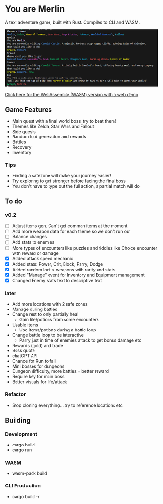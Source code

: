 # You are Merlin

A text adventure game, built with Rust. Compiles to CLI and WASM.

![CLI Screenshot](screenshots/CLI-screenshot.png)

[Click here for the WebAssembly (WASM) version with a web demo](https://github.com/hseager/you-are-merlin-www)

## Game Features

- Main quest with a final world boss, try to beat them!
- Themes like Zelda, Star Wars and Fallout
- Side quests
- Random loot generation and rewards
- Battles
- Recovery
- Inventory

### Tips

- Finding a safezone will make your journey easier!
- Try exploring to get stronger before facing the final boss
- You don't have to type out the full action, a partial match will do

## To do

### v0.2
- [ ] Adjust items gen. Can't get common items at the moment
- [ ] Add more weapon data for each theme so we don't run out
- [ ] Balance changes
- [ ] Add stats to enemies
- [ ] More types of encounters like puzzles and riddles like Choice encounter with reward or damage
- [x] Added attack speed mechanic
- [x] Added stats: Power, Crit, Block, Parry, Dodge
- [x] Added random loot > weapons with rarity and stats
- [x] Added "Manage" event for Inventory and Equipment management
- [x] Changed Enemy stats text to descriptive text

### later
- Add more locations with 2 safe zones
- Manage during battles
- Change rest to only partially heal
    - Gain life/potions from some encounters
- Usable items
    - Use items/potions during a battle loop
- Change battle loop to be interactive
    - Parry just in time of enemies attack to get bonus damage etc
- Rewards (gold) and trade
- Boss quote
- chatGPT API
- Chance for Run to fail
- Mini bosses for dungeons
- Dungeon difficulty, more battles = better reward
- Require key for main boss
- Better visuals for life/attack

### Refactor

- Stop cloning everything... try to reference locations etc

## Building

### Development

- cargo build
- cargo run

### WASM

- wasm-pack build

### CLI Production

- cargo build -r


